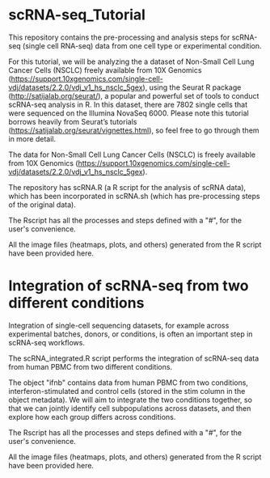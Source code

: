 # scRNA-seq_Tutorial

This repository contains the pre-processing and analysis steps for scRNA-seq (single cell RNA-seq) data from one cell type or experimental condition.

For this tutorial, we will be analyzing the a dataset of Non-Small Cell Lung Cancer Cells (NSCLC) freely available from 10X Genomics (https://support.10xgenomics.com/single-cell-vdj/datasets/2.2.0/vdj_v1_hs_nsclc_5gex), using the Seurat R package (http://satijalab.org/seurat/), a popular and powerful set of tools to conduct scRNA-seq analysis in R. In this dataset, there are 7802 single cells that were sequenced on the Illumina NovaSeq 6000. Please note this tutorial borrows heavily from Seurat’s tutorials (https://satijalab.org/seurat/vignettes.html), so feel free to go through them in more detail.

The data for Non-Small Cell Lung Cancer Cells (NSCLC) is freely available from 10X Genomics (https://support.10xgenomics.com/single-cell-vdj/datasets/2.2.0/vdj_v1_hs_nsclc_5gex).

The repository has scRNA.R (a R script for the analysis of scRNA data), which has been incorporated in scRNA.sh (which has pre-processing steps of the original data).

The Rscript has all the processes and steps defined with a "#", for the user's convenience. 

All the image files (heatmaps, plots, and others) generated from the R script have been provided here.

# Integration of scRNA-seq from two different conditions

Integration of single-cell sequencing datasets, for example across experimental batches, donors, or conditions, is often an important step in scRNA-seq workflows.

The scRNA_integrated.R script performs the integration of scRNA-seq data from human PBMC from two different conditions.

The object "ifnb" contains data from human PBMC from two conditions, interferon-stimulated and control cells (stored in the stim column in the object metadata). We will aim to integrate the two conditions together, so that we can jointly identify cell subpopulations across datasets, and then explore how each group differs across conditions.

The Rscript has all the processes and steps defined with a "#", for the user's convenience. 

All the image files (heatmaps, plots, and others) generated from the R script have been provided here.
